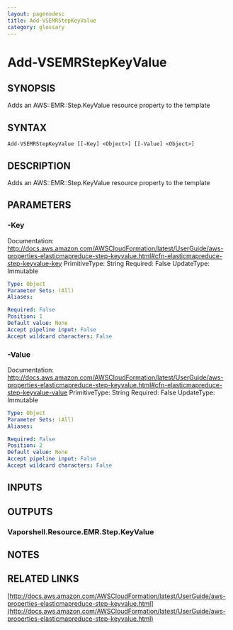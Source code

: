 ```yaml
---
layout: pagenodesc
title: Add-VSEMRStepKeyValue
category: glossary
---
```


# Add-VSEMRStepKeyValue

## SYNOPSIS
Adds an AWS::EMR::Step.KeyValue resource property to the template

## SYNTAX

```
Add-VSEMRStepKeyValue [[-Key] <Object>] [[-Value] <Object>]
```

## DESCRIPTION
Adds an AWS::EMR::Step.KeyValue resource property to the template

## PARAMETERS

### -Key
Documentation: http://docs.aws.amazon.com/AWSCloudFormation/latest/UserGuide/aws-properties-elasticmapreduce-step-keyvalue.html#cfn-elasticmapreduce-step-keyvalue-key
PrimitiveType: String
Required: False
UpdateType: Immutable

```yaml
Type: Object
Parameter Sets: (All)
Aliases: 

Required: False
Position: 1
Default value: None
Accept pipeline input: False
Accept wildcard characters: False
```

### -Value
Documentation: http://docs.aws.amazon.com/AWSCloudFormation/latest/UserGuide/aws-properties-elasticmapreduce-step-keyvalue.html#cfn-elasticmapreduce-step-keyvalue-value
PrimitiveType: String
Required: False
UpdateType: Immutable

```yaml
Type: Object
Parameter Sets: (All)
Aliases: 

Required: False
Position: 2
Default value: None
Accept pipeline input: False
Accept wildcard characters: False
```

## INPUTS

## OUTPUTS

### Vaporshell.Resource.EMR.Step.KeyValue

## NOTES

## RELATED LINKS

[http://docs.aws.amazon.com/AWSCloudFormation/latest/UserGuide/aws-properties-elasticmapreduce-step-keyvalue.html](http://docs.aws.amazon.com/AWSCloudFormation/latest/UserGuide/aws-properties-elasticmapreduce-step-keyvalue.html)

